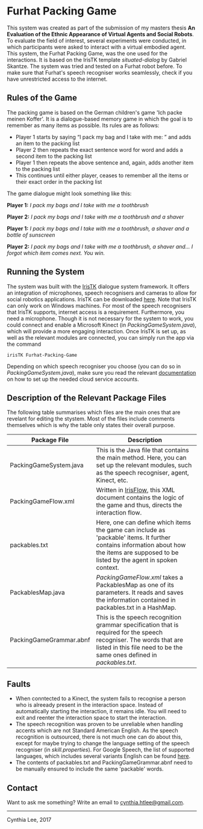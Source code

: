# Furhat Packing Game
This system was created as part of the submission of my masters thesis  **An Evaluation of the Ethnic Appearance of Virtual Agents and Social Robots**. To evaluate the field of interest, several experiments were conducted, in which participants were asked to interact with a virtual embodied agent. This system, the Furhat Packing Game, was the one used for the interactions. It is based on the IrisTK template *situated-dialog* by Gabriel Skantze. The system was tried and tested on a Furhat robot before. To make sure that Furhat's speech recogniser works seamlessly, check if you have unrestricted access to the internet.

## Rules of the Game
The packing game is based on the German children's game 'Ich packe meinen Koffer'. It is a dialogue-based memory game in which the goal is to remember as many items as possible. Its rules are as follows:
  - Player 1 starts by saying “I pack my bag and I take with me: ” and adds an item to the packing list
  - Player 2 then repeats the exact sentence word for word and adds a second item to the packing list
  - Player 1 then repeats the above sentence and, again, adds another item to the packing list
  - This continues until either player, ceases to remember all the items or their exact order in the packing list 

The game dialogue might look something like this:

**Player 1:** *I pack my bags and I take with me a toothbrush*

**Player 2:** *I pack my bags and I take with me a toothbrush and a shaver*

**Player 1:** *I pack my bags and I take with me a toothbrush, a shaver and a bottle of sunscreen*

**Player 2:** *I pack my bags and I take with me a toothbrush, a shaver and... I forgot which item comes next. You win.*



## Running the System
The system was built with the [IrisTK](http://www.iristk.net/) dialogue system framework. It offers an integration of microphones, speech recognisers and cameras to allow for social robotics applications. IrisTK can be downloaded [here](http://www.iristk.net/download.html). Note that IrisTK can only work on Windows machines.
For most of the speech recognisers that IrisTK supports, internet access is a requirement. Furthermore, you need a microphone. Though it is not necessary for the system to work, you could connect and enable a Microsoft Kinect (in *PackingGameSystem.java*), which will provide a more engaging interaction.
Once IrisTK is set up, as well as the relevant modules are connected, you can simply run the app via the command

    irisTK Furhat-Packing-Game
    
Depending on which speech recogniser you choose (you can do so in *PackingGameSystem.java*), make sure you read the relevant [documentation](https://docs.myfurhat.com/recognizers/) on how to set up the needed cloud service accounts.


## Description of the Relevant Package Files
The following table summarises which files are the main ones that are revelant for editing the stystem. Most of the files include comments themselves which is why the table only states their overall purpose.

|Package File|Description|
|----|----|
|PackingGameSystem.java|This is the Java file that contains the main method. Here, you can set up the relevant modules, such as the speech recogniser, agent, Kinect, etc.|
|PackingGameFlow.xml|Written in [IrisFlow](http://www.iristk.net/irisflow_overview.html), this XML document contains the logic of the game and thus, directs the interaction flow.|
|packables.txt|Here, one can define which items the game can include as 'packable' items. It further contains information about how the items are supposed to be listed by the agent in spoken context.|
|PackablesMap.java|*PackingGameFlow.xml* takes a PackablesMap as one of its parameters. It reads and saves the information contained in packables.txt in a HashMap.|
|PackingGameGrammar.abnf|This is the speech recognition grammar specification that is required for the speech recogniser. The words that are listed in this file need to be the same ones defined in *packables.txt*.|

## Faults
- When conntected to a Kinect, the system fails to recognise a person who is alreeady present in the interaction space. Instead of automatically starting the interaction, it remains idle. You will need to exit and reenter the interaction space to start the interaction.
- The speech recognition was proven to be unreliable when handling accents which are not Standard American English. As the speech recognition is outsourced, there is not much one can do about this, except for maybe trying to change the language setting of the speech recogniser (in *skill.properties*). For Google Speech, the list of supported languages, which includes several variants English can be found [here](https://cloud.google.com/speech/docs/languages).
- The contents of packables.txt and PackingGameGrammar.abnf need to be manually ensured to include the same 'packable' words.

## Contact
Want to ask me something? Write an email to [cynthia.htlee@gmail.com](mailto:cynthia.htlee@gmail.com).

---------------------------------------------
Cynthia Lee, 2017

